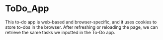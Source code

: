 # ToDo_App
This to-do app is web-based and browser-specific, and it uses cookies to store to-dos in the browser. After refreshing or reloading the page, we can retrieve the same tasks we inputted in the To-Do app.
